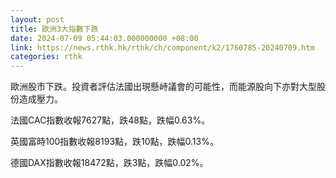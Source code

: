 ```yaml
---
layout: post
title: 歐洲3大指數下跌
date: 2024-07-09 05:44:03.000000000 +08:00
link: https://news.rthk.hk/rthk/ch/component/k2/1760785-20240709.htm
categories: rthk
---
```


歐洲股市下跌。投資者評估法國出現懸峙議會的可能性，而能源股向下亦對大型股份造成壓力。

法國CAC指數收報7627點，跌48點，跌幅0.63%。

英國富時100指數收報8193點，跌10點，跌幅0.13%。

德國DAX指數收報18472點，跌3點，跌幅0.02%。

